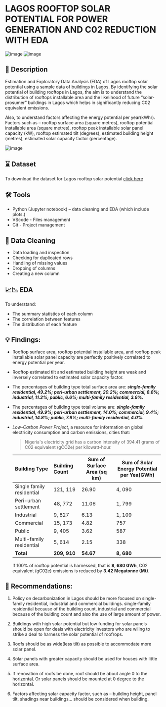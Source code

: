 # LAGOS ROOFTOP SOLAR POTENTIAL FOR POWER GENERATION AND C02 REDUCTION WITH EDA
![image](https://github.com/user-attachments/assets/15f2fedc-1797-489a-aa2f-a6ad8fd7af7a)
![image](https://github.com/user-attachments/assets/3b059da0-8ad6-4d8e-b04a-a194453e1429)




## 📑 Description

 Estimation and Exploratory Data Analysis (EDA) of Lagos rooftop solar potential using a sample data of buildings in Lagos. By identifying the solar potential of building rooftops in Lagos, the aim is to understand the distribution of rooftops installable area and the likelihood of future “solar-prosumer” buildings in Lagos which helps in significantly reducing C02 equivalent emissions.

Also, to understand factors affecting the energy potential per year(kWhr). Factors such as – rooftop surface area (square metres), rooftop potential installable area (square metres), rooftop peak installable solar panel capacity (kW), rooftop estimated tilt (degrees), estimated building height (metres), estimated solar capacity factor (percentage).

![image](https://github.com/emmanuelhenryc/Lagos-Rooftop-Solar-Potential/assets/102620987/1aab214d-e2b7-4e86-982c-cf777ed36246)



## ⌛ Dataset
 To download the dataset for Lagos rooftop solar potential [click here](https://energydata.info/dataset/lagos-rooftop-solar-potential-mapping "Just a click!")



## 🛠️ Tools
- Python (Jupyter notebook) – data cleaning and EDA (which include plots.)
- VScode - Files management
- Git - Project management 


## 🔲 Data Cleaning
-	Data loading and inspection
-   Checking for duplicated rows
-	Handling of missing values 
-	Dropping of columns
-   Creating a new column



## 📈📉 EDA

To understand:
-	The summary statistics of each column
-	The correlation between features 
-	The distribution of each feature



## 💡 Findings: 
-	Rooftop surface area, rooftop potential installable area, and rooftop peak installable solar panel   capacity are perfectly positively correlated to energy potential per year.

-	Rooftop estimated tilt and estimated building height are weak and inversely correlated to estimated solar capacity factor.

-	The percentages of building type total surface area are: 
    ***single-family residential, 49.2%; peri-urban settlement, 20.2%; commercial, 8.8%; industrial, 11.2%; public, 6.6%; multi-family residential, 3.9%.***

-   The percentages of building type total volume are: 
    ***single-family residential, 49.9%; peri-urban settlement, 14.0%; commercial, 9.4%; industrial, 14.8%; public, 7.9%; multi-family residential, 4.0%.***


    

-   _Low-Carbon Power Project_, a resource for information on global electricity consumption and carbon       emissions, cities that:
        
    > Nigeria's electricity grid has a carbon intensity of 394.41 grams of C02 equivalent (gCO2e) per       kilowatt-hour.


    | Building Type | Building Count | Sum of Surface Area (sq km)|Sum of Solar Energy Potential per Yea(GWh)| 
    | :-------| :-------| ---------|------- |
    | Single family residential   | 121, 119 | 26.90 | 4, 090 |
    | Peri-urban settlement       | 48, 772 | 11.06 |1, 799|
    | Industrial        | 9, 827 | 6.13 |1, 109|
    | Commercial        | 15, 173 | 4.82 |757|
    | Public        | 9, 405 | 3.62 |587|
    | Multi-family residential   | 5, 614     | 2.15 |338|
    | **Total** | **209, 910** | **54.67**| **8, 680** |

    If 100% of rooftop potential is harnessed, that is **8, 680 GWh**, C02 equivalent (gC02e) emissions is reduced by **3.42 Megatonne (Mt)**.



## 🌟 Recommendations: 
1.	Policy on decarbonization in Lagos should be more focused on single-family residential, industrial and commercial buildings. single-family residential because of the building count, industrial and commercial because of the buiding count and also the use of large amount of power.

2.  Buildings with high solar potential but low funding for solar panels should be open for deals with electricity investors who are wiling to strike a deal to harness the solar potential of roofrops. 

3.	Roofs should be as wide(less tilt) as possible to accommodate more solar panel.

4.	Solar panels with greater capacity should be used for houses with little surface area.

5.	If renovation of roofs be done, roof should be about angle 0 to the horizontal. Or solar panels should be mounted at 0 degree to the horizontal.

6.	Factors affecting solar capacity factor, such as – building height, panel tilt, shadings near buildings… should be considered when building.



    

